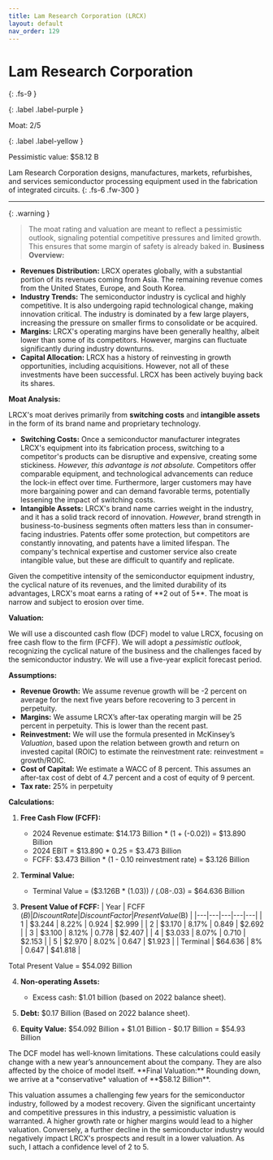 ```yaml
---
title: Lam Research Corporation (LRCX)
layout: default
nav_order: 129
---
```


# Lam Research Corporation
{: .fs-9 }

{: .label .label-purple }

Moat: 2/5

{: .label .label-yellow }

Pessimistic value: $58.12 B

Lam Research Corporation designs, manufactures, markets, refurbishes, and services semiconductor processing equipment used in the fabrication of integrated circuits.
{: .fs-6 .fw-300 }

---

{: .warning } 
>The moat rating and valuation are meant to reflect a pessimistic outlook, signaling potential competitive pressures and limited growth. This ensures that some margin of safety is already baked in.
**Business Overview:**

* **Revenues Distribution:** LRCX operates globally, with a substantial portion of its revenues coming from Asia. The remaining revenue comes from the United States, Europe, and South Korea. 
* **Industry Trends:** The semiconductor industry is cyclical and highly competitive. It is also undergoing rapid technological change, making innovation critical. The industry is dominated by a few large players, increasing the pressure on smaller firms to consolidate or be acquired.
* **Margins:**  LRCX's operating margins have been generally healthy, albeit lower than some of its competitors. However, margins can fluctuate significantly during industry downturns.
* **Capital Allocation:**  LRCX has a history of reinvesting in growth opportunities, including acquisitions. However, not all of these investments have been successful.  LRCX has been actively buying back its shares.

**Moat Analysis:**

LRCX's moat derives primarily from **switching costs** and **intangible assets** in the form of its brand name and proprietary technology.  

* **Switching Costs:** Once a semiconductor manufacturer integrates LRCX's equipment into its fabrication process, switching to a competitor's products can be disruptive and expensive, creating some stickiness. *However, this advantage is not absolute.*  Competitors offer comparable equipment, and technological advancements can reduce the lock-in effect over time.  Furthermore, larger customers may have more bargaining power and can demand favorable terms, potentially lessening the impact of switching costs.
* **Intangible Assets:** LRCX's brand name carries weight in the industry, and it has a solid track record of innovation.  *However*, brand strength in business-to-business segments often matters less than in consumer-facing industries.  Patents offer some protection, but competitors are constantly innovating, and patents have a limited lifespan.  The company's technical expertise and customer service also create intangible value, but these are difficult to quantify and replicate.  


<callout type="warning">
Given the competitive intensity of the semiconductor equipment industry, the cyclical nature of its revenues, and the limited durability of its advantages, LRCX's moat earns a rating of **2 out of 5**.  The moat is narrow and subject to erosion over time.
</callout>



**Valuation:**

We will use a discounted cash flow (DCF) model to value LRCX, focusing on free cash flow to the firm (FCFF).  We will adopt a *pessimistic outlook*, recognizing the cyclical nature of the business and the challenges faced by the semiconductor industry. We will use a five-year explicit forecast period.

**Assumptions:**

* **Revenue Growth:**  We assume revenue growth will be -2 percent on average for the next five years before recovering to 3 percent in perpetuity.
* **Margins:**  We assume LRCX’s after-tax operating margin will be 25 percent in perpetuity. This is lower than the recent past.
* **Reinvestment:** We will use the formula presented in McKinsey’s *Valuation*, based upon the relation between growth and return on invested capital (ROIC) to estimate the reinvestment rate: reinvestment = growth/ROIC.
* **Cost of Capital:** We estimate a WACC of 8 percent. This assumes an after-tax cost of debt of 4.7 percent and a cost of equity of 9 percent. 
* **Tax rate:** 25% in perpetuity

**Calculations:**

1. **Free Cash Flow (FCFF):**
    * 2024 Revenue estimate: $14.173 Billion * (1 + (-0.02)) = $13.890 Billion
    * 2024 EBIT = $13.890 * 0.25 = $3.473 Billion
    * FCFF: $3.473 Billion * (1 - 0.10 reinvestment rate) = $3.126 Billion
2. **Terminal Value:**
    * Terminal Value = ($3.126B * (1.03)) / (.08-.03) = $64.636 Billion

3. **Present Value of FCFF:**
    | Year | FCFF ($B) | Discount Rate  | Discount Factor | Present Value ($B) |
    |---|---|---|---|---|
    | 1 | $3.244 | 8.22% | 0.924 | $2.999 |
    | 2 | $3.170 | 8.17% | 0.849 | $2.692 |
    | 3 | $3.100 | 8.12% | 0.778 | $2.407 |
    | 4 | $3.033 | 8.07% | 0.710 | $2.153 |
    | 5 | $2.970 | 8.02% | 0.647 | $1.923 |
    | Terminal | $64.636 | 8% | 0.647 | $41.818 |

<callout type="important">
Total Present Value = $54.092 Billion
</callout>


4. **Non-operating Assets:** 
    *  Excess cash: $1.01 billion (based on 2022 balance sheet). 

5. **Debt:** $0.17 Billion (Based on 2022 balance sheet).

6. **Equity Value:** $54.092 Billion + $1.01 Billion - $0.17 Billion = $54.93 Billion



<callout type="note">
The DCF model has well-known limitations. These calculations could easily change with a new year’s announcement about the company. They are also affected by the choice of model itself.
</callout>


<callout type="important">
**Final Valuation:** Rounding down, we arrive at a *conservative* valuation of **$58.12 Billion**. 
</callout>


This valuation assumes a challenging few years for the semiconductor industry, followed by a modest recovery. Given the significant uncertainty and competitive pressures in this industry, a pessimistic valuation is warranted. A higher growth rate or higher margins would lead to a higher valuation. Conversely, a further decline in the semiconductor industry would negatively impact LRCX's prospects and result in a lower valuation. As such, I attach a confidence level of 2 to 5.
